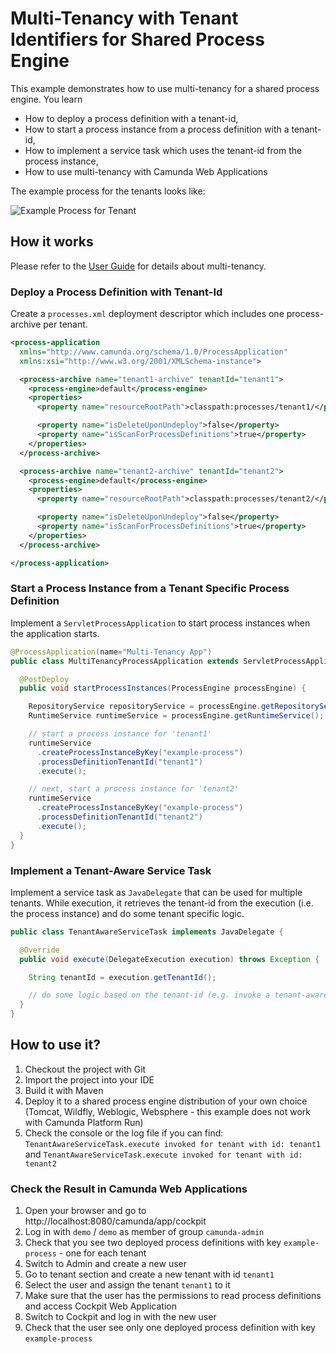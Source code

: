 # Multi-Tenancy with Tenant Identifiers for Shared Process Engine

This example demonstrates how to use multi-tenancy for a shared process engine. You learn

* How to deploy a process definition with a tenant-id,
* How to start a process instance from a process definition with a tenant-id,
* How to implement a service task which uses the tenant-id from the process instance,
* How to use multi-tenancy with Camunda Web Applications

The example process for the tenants looks like:

![Example Process for Tenant](docs/process.png)

## How it works

Please refer to the [User Guide](http://docs.camunda.org/manual/7.19/user-guide/process-engine/multi-tenancy/) for details about multi-tenancy.

### Deploy a Process Definition with Tenant-Id

Create a `processes.xml` deployment descriptor which includes one process-archive per tenant.

``` xml
<process-application
  xmlns="http://www.camunda.org/schema/1.0/ProcessApplication"
  xmlns:xsi="http://www.w3.org/2001/XMLSchema-instance">

  <process-archive name="tenant1-archive" tenantId="tenant1">
    <process-engine>default</process-engine>
    <properties>
      <property name="resourceRootPath">classpath:processes/tenant1/</property>

      <property name="isDeleteUponUndeploy">false</property>
      <property name="isScanForProcessDefinitions">true</property>
    </properties>
  </process-archive>

  <process-archive name="tenant2-archive" tenantId="tenant2">
    <process-engine>default</process-engine>
    <properties>
      <property name="resourceRootPath">classpath:processes/tenant2/</property>

      <property name="isDeleteUponUndeploy">false</property>
      <property name="isScanForProcessDefinitions">true</property>
    </properties>
  </process-archive>

</process-application>
```

### Start a Process Instance from a Tenant Specific Process Definition

Implement a `ServletProcessApplication` to start process instances when the application starts.

``` java
@ProcessApplication(name="Multi-Tenancy App")
public class MultiTenancyProcessApplication extends ServletProcessApplication {

  @PostDeploy
  public void startProcessInstances(ProcessEngine processEngine) {

    RepositoryService repositoryService = processEngine.getRepositoryService();
    RuntimeService runtimeService = processEngine.getRuntimeService();

    // start a process instance for 'tenant1'
    runtimeService
      .createProcessInstanceByKey("example-process")
      .processDefinitionTenantId("tenant1")
      .execute();

    // next, start a process instance for 'tenant2'
    runtimeService
      .createProcessInstanceByKey("example-process")
      .processDefinitionTenantId("tenant2")
      .execute();
  }
}
```

### Implement a Tenant-Aware Service Task

Implement a service task as `JavaDelegate` that can be used for multiple tenants. While execution, it retrieves the tenant-id from the execution (i.e. the process instance) and do some tenant specific logic.  

``` java
public class TenantAwareServiceTask implements JavaDelegate {

  @Override
  public void execute(DelegateExecution execution) throws Exception {

    String tenantId = execution.getTenantId();

    // do some logic based on the tenant-id (e.g. invoke a tenant-aware service)
  }
}
```

## How to use it?

1. Checkout the project with Git
2. Import the project into your IDE
3. Build it with Maven
4. Deploy it to a shared process engine distribution of your own choice (Tomcat, Wildfly, Weblogic, Websphere - this example does not work with Camunda Platform Run)
5. Check the console or the log file if you can find: 
`TenantAwareServiceTask.execute invoked for tenant with id: tenant1` and
`TenantAwareServiceTask.execute invoked for tenant with id: tenant2`

### Check the Result in Camunda Web Applications

1. Open your browser and go to http://localhost:8080/camunda/app/cockpit
2. Log in with `demo` / `demo` as member of group `camunda-admin`
3. Check that you see two deployed process definitions with key `example-process` - one for each tenant
4. Switch to Admin and create a new user
5. Go to tenant section and create a new tenant with id `tenant1`
6. Select the user and assign the tenant `tenant1` to it
7. Make sure that the user has the permissions to read process definitions and access Cockpit Web Application
8. Switch to Cockpit and log in with the new user
9. Check that the user see only one deployed process definition with key `example-process`
